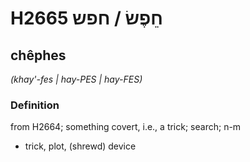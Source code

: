 # H2665 חֵפֶשׂ / חפש

## chêphes

_(khay'-fes | hay-PES | hay-FES)_

### Definition

from H2664; something covert, i.e., a trick; search; n-m

- trick, plot, (shrewd) device
